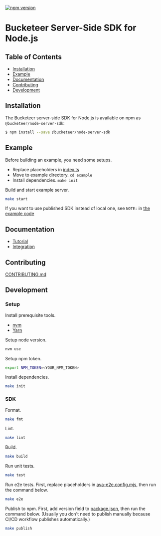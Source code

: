 [![npm version](https://badge.fury.io/js/@bucketeer%2Fnode-server-sdk.svg)](https://badge.fury.io/js/@bucketeer%2Fnode-server-sdk)

# Bucketeer Server-Side SDK for Node.js

## Table of Contents

 * [Installation](#installation)
 * [Example](#example)
 * [Documentation](#documentation)
 * [Contributing](#contributing)
 * [Development](#development)

## Installation

The Bucketeer server-side SDK for Node.js is available on npm as `@bucketeer/node-server-sdk`:

```bash
$ npm install --save @bucketeer/node-server-sdk
```

## Example

Before building an example, you need some setups.

- Replace placeholders in [index.ts](./example/src/index.ts)
- Move to example directory. `cd example`
- Install dependencies. `make init`

Build and start example server.

```bash
make start
```

If you want to use published SDK instead of local one, see `NOTE:` in [the example code](./example/src/index.ts)

## Documentation

- [Tutorial](https://bucketeer.io/docs/#/./server-side-sdk-tutorial-node)
- [Integration](https://bucketeer.io/docs/#/./server-side-sdk-reference-guides-node)

## Contributing

[CONTRIBUTING.md](./CONTRIBUTING.md)

## Development

### Setup

Install prerequisite tools.

- [nvm](https://github.com/nvm-sh/nvm)
- [Yarn](https://yarnpkg.com/en/docs/install)

Setup node version.

```bash
nvm use
```

Setup npm token.

```bash
export NPM_TOKEN=<YOUR_NPM_TOKEN>
```

Install dependencies.

```bash
make init
```


### SDK

Format.

```bash
make fmt
```

Lint.

```bash
make lint
```

Build.

```bash
make build
```

Run unit tests.

```bash
make test
```

Run e2e tests.
First, replace placeholders in [ava-e2e.config.mjs](./ava-e2e.config.mjs), then run the command below.

```bash
make e2e
```

Publish to npm.
First, add version field to [package.json](./package.json), then run the command below.
(Usually you don't need to publish manually because CI/CD workflow publishes automatically.)

```bash
make publish
```
